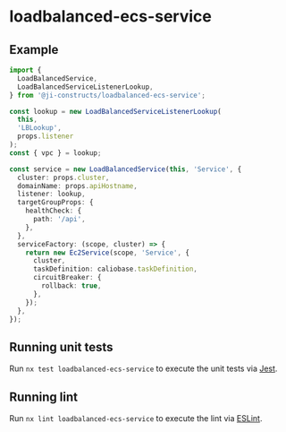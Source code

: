 # loadbalanced-ecs-service

## Example

```typescript
import {
  LoadBalancedService,
  LoadBalancedServiceListenerLookup,
} from '@ji-constructs/loadbalanced-ecs-service';

const lookup = new LoadBalancedServiceListenerLookup(
  this,
  'LBLookup',
  props.listener
);
const { vpc } = lookup;

const service = new LoadBalancedService(this, 'Service', {
  cluster: props.cluster,
  domainName: props.apiHostname,
  listener: lookup,
  targetGroupProps: {
    healthCheck: {
      path: '/api',
    },
  },
  serviceFactory: (scope, cluster) => {
    return new Ec2Service(scope, 'Service', {
      cluster,
      taskDefinition: caliobase.taskDefinition,
      circuitBreaker: {
        rollback: true,
      },
    });
  },
});
```

## Running unit tests

Run `nx test loadbalanced-ecs-service` to execute the unit tests via [Jest](https://jestjs.io).

## Running lint

Run `nx lint loadbalanced-ecs-service` to execute the lint via [ESLint](https://eslint.org/).

